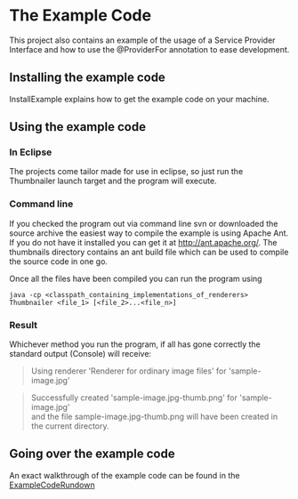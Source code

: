 # The Example Code #

This project also contains an example of the usage of a Service Provider Interface and how to use the @ProviderFor annotation to ease development.

## Installing the example code ##

InstallExample explains how to get the example code on your machine.

## Using the example code ##

### In Eclipse ###
The projects come tailor made for use in eclipse, so just run the Thumbnailer launch target and the program will execute.

### Command line ###
If you checked the program out via command line svn or downloaded the source archive the easiest way to compile the example is using Apache Ant. If you do not have it installed you can get it at http://ant.apache.org/. The thumbnails directory contains an ant build file which can be used to compile the source code in one go.

Once all the files have been compiled you can run the program using
```
java -cp <classpath_containing_implementations_of_renderers> Thumbnailer <file_1> [<file_2>...<file_n>] 
```

### Result ###
Whichever method you run the program, if all has gone correctly the standard output (Console) will receive:
> Using renderer 'Renderer for ordinary image files' for 'sample-image.jpg' <br>
<blockquote>Successfully created 'sample-image.jpg-thumb.png' for 'sample-image.jpg'<br>
and the file sample-image.jpg-thumb.png will have been created in the current directory.</blockquote>

<h2>Going over the example code</h2>

An exact walkthrough of the example code can be found in the <a href='ExampleCodeRundown.md'>ExampleCodeRundown</a>